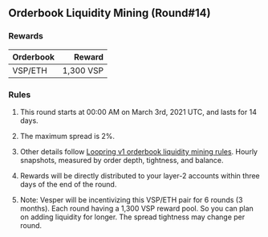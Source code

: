 ## Orderbook Liquidity Mining (Round#14)


### Rewards

 | **Orderbook** | **Reward** |
| :--- | ---: |
| VSP/ETH | 1,300 VSP|

### Rules

1) This round starts at 00:00 AM on March 3rd, 2021 UTC, and lasts for 14 days.

2) The maximum spread is 2%.

3) Other details follow [Loopring v1 orderbook liquidity mining rules](https://medium.com/loopring-protocol/loopring-exchange-liquidity-mining-competition-748917b277e6). Hourly snapshots, measured by order depth, tightness, and balance.

4) Rewards will be directly distributed to your layer-2 accounts within three days of the end of the round.

5) Note: Vesper will be incentivizing this VSP/ETH pair for 6 rounds (3 months). Each round having a 1,300 VSP reward pool. So you can plan on adding liquidity for longer. The spread tightness may change per round.

